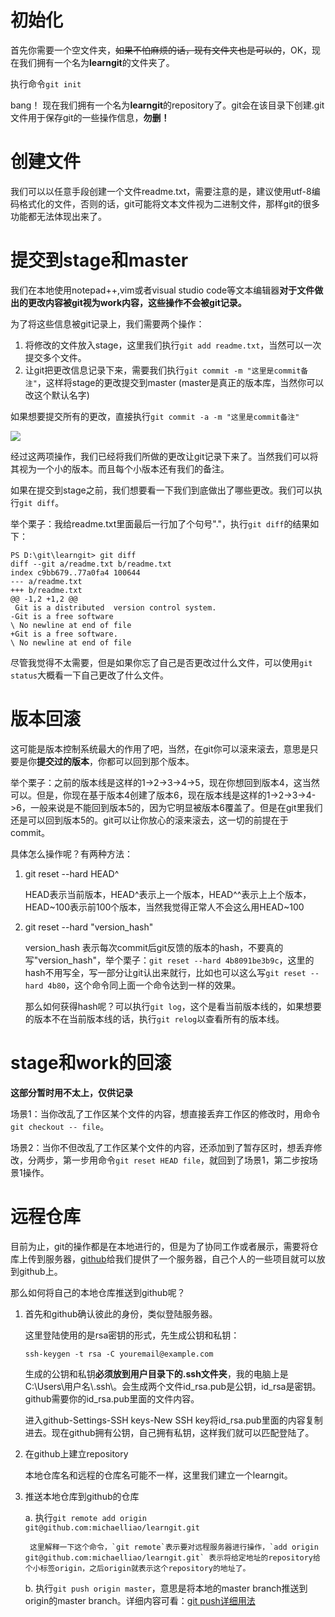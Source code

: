 # 初始化
首先你需要一个空文件夹，~~如果不怕麻烦的话，现有文件夹也是可以的~~，OK，现在我们拥有一个名为**learngit**的文件夹了。

执行命令`git init`

bang！ 现在我们拥有一个名为**learngit**的repository了。git会在该目录下创建.git文件用于保存git的一些操作信息，**勿删！**

# 创建文件
我们可以以任意手段创建一个文件readme.txt，需要注意的是，建议使用utf-8编码格式化的文件，否则的话，git可能将文本文件视为二进制文件，那样git的很多功能都无法体现出来了。

# 提交到stage和master
我们在本地使用notepad++,vim或者visual studio code等文本编辑器**对于文件做出的更改内容被git视为work内容，这些操作不会被git记录。**

为了将这些信息被git记录上，我们需要两个操作：
1. 将修改的文件放入stage，这里我们执行`git add readme.txt`，当然可以一次提交多个文件。
2. 让git把更改信息记录下来，需要我们执行`git commit -m "这里是commit备注"`，这样将stage的更改提交到master (master是真正的版本库，当然你可以改这个默认名字)

如果想要提交所有的更改，直接执行`git commit -a -m "这里是commit备注"`

![](https://cdn.liaoxuefeng.com/cdn/files/attachments/001384907702917346729e9afbf4127b6dfbae9207af016000/0)

经过这两项操作，我们已经将我们所做的更改让git记录下来了。当然我们可以将其视为一个小的版本。而且每个小版本还有我们的备注。

如果在提交到stage之前，我们想要看一下我们到底做出了哪些更改。我们可以执行`git diff`。

举个栗子：我给readme.txt里面最后一行加了个句号"."，执行`git diff`的结果如下：
```
PS D:\git\learngit> git diff
diff --git a/readme.txt b/readme.txt
index c9bb679..77a0fa4 100644
--- a/readme.txt
+++ b/readme.txt
@@ -1,2 +1,2 @@
 Git is a distributed  version control system.
-Git is a free software
\ No newline at end of file
+Git is a free software.
\ No newline at end of file
```

尽管我觉得不太需要，但是如果你忘了自己是否更改过什么文件，可以使用`git status`大概看一下自己更改了什么文件。

# 版本回滚
这可能是版本控制系统最大的作用了吧，当然，在git你可以滚来滚去，意思是只要是你**提交过的版本**，你都可以回到那个版本。

举个栗子：之前的版本线是这样的1->2->3->4->5，现在你想回到版本4，这当然可以。但是，你现在基于版本4创建了版本6，现在版本线是这样的1->2->3->4->6，一般来说是不能回到版本5的，因为它明显被版本6覆盖了。但是在git里我们还是可以回到版本5的。git可以让你放心的滚来滚去，这一切的前提在于commit。

具体怎么操作呢？有两种方法：

1.  git reset --hard HEAD^


    HEAD表示当前版本，HEAD^表示上一个版本，HEAD^^表示上上个版本，HEAD~100表示前100个版本，当然我觉得正常人不会这么用HEAD~100

2. git reset --hard "version_hash"

    version_hash 表示每次commit后git反馈的版本的hash，不要真的写"version_hash"，举个栗子：`git reset --hard 4b8091be3b9c`，这里的hash不用写全，写一部分让git认出来就行，比如也可以这么写`git reset --hard 4b80`，这个命令同上面一个命令达到一样的效果。

    那么如何获得hash呢？可以执行`git log`，这个是看当前版本线的，如果想要的版本不在当前版本线的话，执行`git relog`以查看所有的版本线。
    
# stage和work的回滚
**这部分暂时用不太上，仅供记录**

场景1：当你改乱了工作区某个文件的内容，想直接丢弃工作区的修改时，用命令`git checkout -- file`。

场景2：当你不但改乱了工作区某个文件的内容，还添加到了暂存区时，想丢弃修改，分两步，第一步用命令`git reset HEAD file`，就回到了场景1，第二步按场景1操作。

# 远程仓库
目前为止，git的操作都是在本地进行的，但是为了协同工作或者展示，需要将仓库上传到服务器，[github](https://github.com)给我们提供了一个服务器，自己个人的一些项目就可以放到github上。

那么如何将自己的本地仓库推送到github呢？

1. 首先和github确认彼此的身份，类似登陆服务器。

    这里登陆使用的是rsa密钥的形式，先生成公钥和私钥：
    
    `ssh-keygen -t rsa -C youremail@example.com`
    
    生成的公钥和私钥**必须放到用户目录下的.ssh文件夹**，我的电脑上是C:\Users\用户名\\.ssh\。会生成两个文件id_rsa.pub是公钥，id_rsa是密钥。github需要你的id_rsa.pub里面的文件内容。

    进入github-Settings-SSH keys-New SSH key将id_rsa.pub里面的内容复制进去。现在github拥有公钥，自己拥有私钥，这样我们就可以匹配登陆了。

2. 在github上建立repository

    本地仓库名和远程的仓库名可能不一样，这里我们建立一个learngit。

3. 推送本地仓库到github的仓库

    a. 执行`git remote add origin git@github.com:michaelliao/learngit.git`
    
        这里解释一下这个命令，`git remote`表示要对远程服务器进行操作，`add origin git@github.com:michaelliao/learngit.git` 表示将给定地址的repository给个小标签origin，之后origin就表示这个repository的地址了。

    b. 执行`git push origin master`，意思是将本地的master branch推送到origin的master branch。详细内容可看：[git push详细用法](https://www.cnblogs.com/qianqiannian/p/6008140.html)